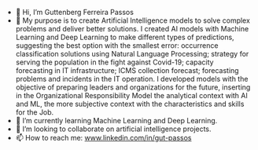 - 👋 Hi, I’m Guttenberg Ferreira Passos
- 👀 My purpose is to create Artificial Intelligence models to solve complex problems and deliver better solutions.
I created AI models with Machine Learning and Deep Learning to make different types of predictions, suggesting the best option with the smallest error: occurrence classification solutions using Natural Language Processing; strategy for serving the population in the fight against Covid-19; capacity forecasting in IT infrastructure; ICMS collection forecast; forecasting problems and incidents in the IT operation.
I developed models with the objective of preparing leaders and organizations for the future, inserting in the Organizational Responsibility Model the analytical context with AI and ML, the more subjective context with the characteristics and skills for the Job.
- 🌱 I’m currently learning Machine Learning and Deep Learning.
- 💞️ I’m looking to collaborate on artificial intelligence projects.
- 📫 How to reach me: www.linkedin.com/in/gut-passos

<!---
gutpassos/gutpassos is a ✨ special ✨ repository because its `README.md` (this file) appears on your GitHub profile.
You can click the Preview link to take a look at your changes.
--->
